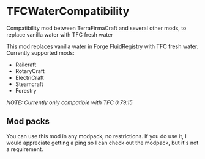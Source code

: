 # TFCWaterCompatibility
Compatibility mod between TerraFirmaCraft and several other mods, to replace vanilla water with TFC fresh water

This mod replaces vanilla water in Forge FluidRegistry with TFC fresh water. Currently supported mods:
- Railcraft
- RotaryCraft
- ElectriCraft
- Steamcraft
- Forestry

*NOTE: Currently only compatible with TFC 0.79.15*

## Mod packs
You can use this mod in any modpack, no restrictions. If you do use it, I would appreciate getting a ping so I can check out the modpack, but it's not a requirement.